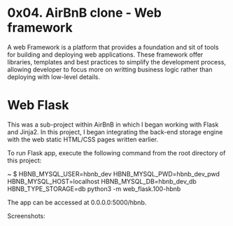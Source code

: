 # 0x04. AirBnB clone - Web framework 

A web Framework is a platform that provides a foundation and sit of tools for building and deploying web applications. These framework offer libraries, templates and best practices to simplify the development process, allowing developer to focus more on writting business logic rather than deploying with low-level details.

# Web Flask

This was a sub-project within AirBnB in which I began working with Flask and Jinja2. In this project, I began integrating the back-end storage engine with the web static HTML/CSS pages written earlier.

To run Flask app, execute the following command from the root directory of this project:

~ $ HBNB_MYSQL_USER=hbnb_dev HBNB_MYSQL_PWD=hbnb_dev_pwd HBNB_MYSQL_HOST=localhost
HBNB_MYSQL_DB=hbnb_dev_db HBNB_TYPE_STORAGE=db python3 -m web_flask.100-hbnb

The app can be accessed at 0.0.0.0:5000/hbnb.

Screenshots:

